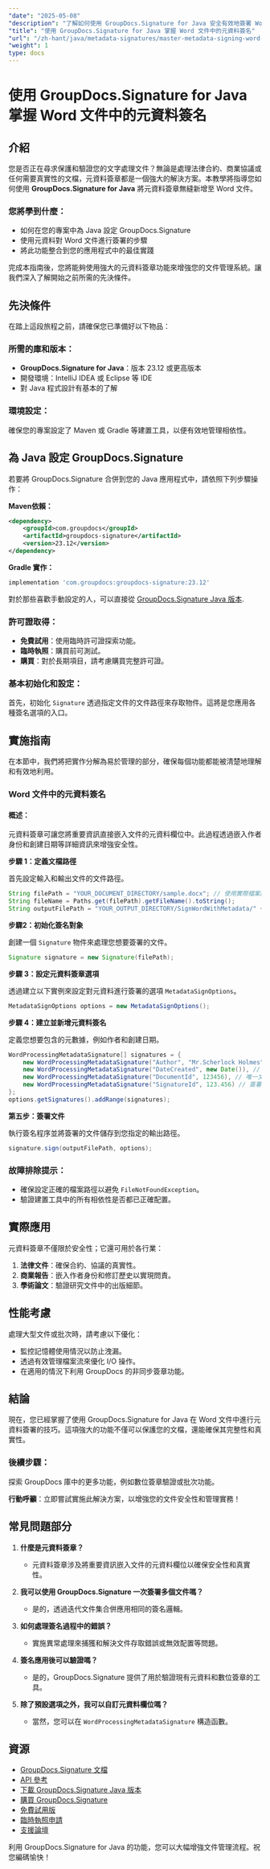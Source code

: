 ```yaml
---
"date": "2025-05-08"
"description": "了解如何使用 GroupDocs.Signature for Java 安全有效地簽署 Word 文件中的元資料。增強文件的真實性和安全性。"
"title": "使用 GroupDocs.Signature for Java 掌握 Word 文件中的元資料簽名"
"url": "/zh-hant/java/metadata-signatures/master-metadata-signing-word-docs-groupdocs-signature-java/"
"weight": 1
type: docs
---
```

# 使用 GroupDocs.Signature for Java 掌握 Word 文件中的元資料簽名

## 介紹

您是否正在尋求保護和驗證您的文字處理文件？無論是處理法律合約、商業協議或任何需要真實性的文檔，元資料簽章都是一個強大的解決方案。本教學將指導您如何使用 **GroupDocs.Signature for Java** 將元資料簽章無縫新增至 Word 文件。

### 您將學到什麼：
- 如何在您的專案中為 Java 設定 GroupDocs.Signature
- 使用元資料對 Word 文件進行簽署的步驟
- 將此功能整合到您的應用程式中的最佳實踐

完成本指南後，您將能夠使用強大的元資料簽章功能來增強您的文件管理系統。讓我們深入了解開始之前所需的先決條件。

## 先決條件

在踏上這段旅程之前，請確保您已準備好以下物品：

### 所需的庫和版本：
- **GroupDocs.Signature for Java**：版本 23.12 或更高版本
- 開發環境：IntelliJ IDEA 或 Eclipse 等 IDE
- 對 Java 程式設計有基本的了解

### 環境設定：
確保您的專案設定了 Maven 或 Gradle 等建置工具，以便有效地管理相依性。

## 為 Java 設定 GroupDocs.Signature

若要將 GroupDocs.Signature 合併到您的 Java 應用程式中，請依照下列步驟操作：

**Maven依賴：**
```xml
<dependency>
    <groupId>com.groupdocs</groupId>
    <artifactId>groupdocs-signature</artifactId>
    <version>23.12</version>
</dependency>
```

**Gradle 實作：**
```gradle
implementation 'com.groupdocs:groupdocs-signature:23.12'
```

對於那些喜歡手動設定的人，可以直接從 [GroupDocs.Signature Java 版本](https://releases。groupdocs.com/signature/java/).

### 許可證取得：
- **免費試用**：使用臨時許可證探索功能。
- **臨時執照**：購買前可測試。
- **購買**：對於長期項目，請考慮購買完整許可證。

### 基本初始化和設定：

首先，初始化 `Signature` 透過指定文件的文件路徑來存取物件。這將是您應用各種簽名選項的入口。

## 實施指南

在本節中，我們將把實作分解為易於管理的部分，確保每個功能都能被清楚地理解和有效地利用。

### Word 文件中的元資料簽名

#### 概述：
元資料簽章可讓您將重要資訊直接嵌入文件的元資料欄位中。此過程透過嵌入作者身份和創建日期等詳細資訊來增強安全性。

**步驟 1：定義文檔路徑**

首先設定輸入和輸出文件的文件路徑。
```java
String filePath = "YOUR_DOCUMENT_DIRECTORY/sample.docx"; // 使用實際檔案路徑更新
String fileName = Paths.get(filePath).getFileName().toString();
String outputFilePath = "YOUR_OUTPUT_DIRECTORY/SignWordWithMetadata/" + fileName;
```

**步驟2：初始化簽名對象**

創建一個 `Signature` 物件來處理您想要簽署的文件。
```java
Signature signature = new Signature(filePath);
```

**步驟 3：設定元資料簽章選項**

透過建立以下實例來設定對元資料進行簽署的選項 `MetadataSignOptions`。
```java
MetadataSignOptions options = new MetadataSignOptions();
```

**步驟 4：建立並新增元資料簽名**

定義您想要包含的元數據，例如作者和創建日期。
```java
WordProcessingMetadataSignature[] signatures = {
    new WordProcessingMetadataSignature("Author", "Mr.Scherlock Holmes"), // 設定作者
    new WordProcessingMetadataSignature("DateCreated", new Date()), // 設定建立日期
    new WordProcessingMetadataSignature("DocumentId", 123456), // 唯一文檔ID
    new WordProcessingMetadataSignature("SignatureId", 123.456) // 簽署ID
};
options.getSignatures().addRange(signatures);
```

**第五步：簽署文件**

執行簽名程序並將簽署的文件儲存到您指定的輸出路徑。
```java
signature.sign(outputFilePath, options);
```

### 故障排除提示：
- 確保設定正確的檔案路徑以避免 `FileNotFoundException`。
- 驗證建置工具中的所有相依性是否都已正確配置。

## 實際應用

元資料簽章不僅限於安全性；它還可用於各行業：

1. **法律文件**：確保合約、協議的真實性。
2. **商業報告**：嵌入作者身份和修訂歷史以實現問責。
3. **學術論文**：驗證研究文件中的出版細節。

## 性能考慮

處理大型文件或批次時，請考慮以下優化：
- 監控記憶體使用情況以防止洩漏。
- 透過有效管理檔案流來優化 I/O 操作。
- 在適用的情況下利用 GroupDocs 的非同步簽章功能。

## 結論

現在，您已經掌握了使用 GroupDocs.Signature for Java 在 Word 文件中進行元資料簽署的技巧。這項強大的功能不僅可以保護您的文檔，還能確保其完整性和真實性。

### 後續步驟：
探索 GroupDocs 庫中的更多功能，例如數位簽章驗證或批次功能。

**行動呼籲**：立即嘗試實施此解決方案，以增強您的文件安全性和管理實務！

## 常見問題部分

1. **什麼是元資料簽章？**
   - 元資料簽章涉及將重要資訊嵌入文件的元資料欄位以確保安全性和真實性。

2. **我可以使用 GroupDocs.Signature 一次簽署多個文件嗎？**
   - 是的，透過迭代文件集合併應用相同的簽名邏輯。

3. **如何處理簽名過程中的錯誤？**
   - 實施異常處理來捕獲和解決文件存取錯誤或無效配置等問題。

4. **簽名應用後可以驗證嗎？**
   - 是的，GroupDocs.Signature 提供了用於驗證現有元資料和數位簽章的工具。

5. **除了預設選項之外，我可以自訂元資料欄位嗎？**
   - 當然，您可以在 `WordProcessingMetadataSignature` 構造函數。

## 資源
- [GroupDocs.Signature 文檔](https://docs.groupdocs.com/signature/java/)
- [API 參考](https://reference.groupdocs.com/signature/java/)
- [下載 GroupDocs.Signature Java 版本](https://releases.groupdocs.com/signature/java/)
- [購買 GroupDocs.Signature](https://purchase.groupdocs.com/buy)
- [免費試用版](https://releases.groupdocs.com/signature/java/)
- [臨時執照申請](https://purchase.groupdocs.com/temporary-license/)
- [支援論壇](https://forum.groupdocs.com/c/signature/)

利用 GroupDocs.Signature for Java 的功能，您可以大幅增強文件管理流程。祝您編碼愉快！